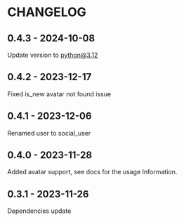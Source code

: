 CHANGELOG
=========

0.4.3 - 2024-10-08
------------------

Update version to python@3.12

0.4.2 - 2023-12-17
------------------

Fixed is_new avatar not found issue

0.4.1 - 2023-12-06
------------------

Renamed user to social_user

0.4.0 - 2023-11-28
------------------

Added avatar support, see docs for the usage Information.

0.3.1 - 2023-11-26
------------------

Dependencies update

